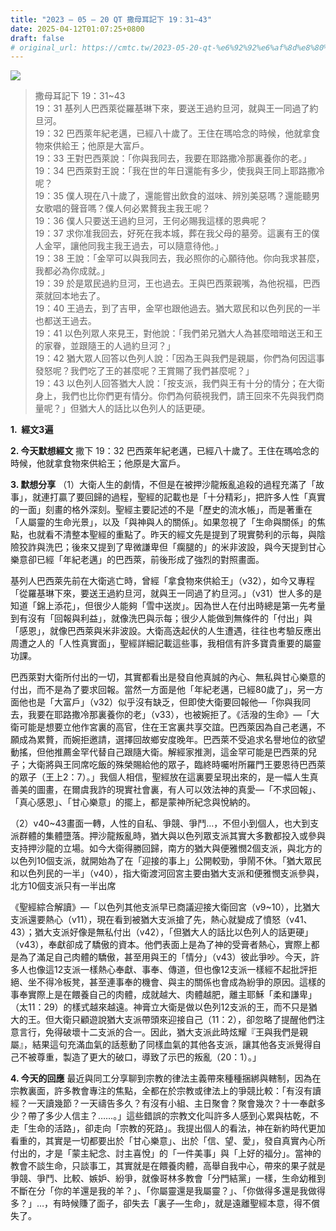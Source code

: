 ```yaml
---
title: "2023 – 05 – 20 QT 撒母耳記下 19：31~43"
date: 2025-04-12T01:07:25+0800
draft: false
# original_url: https://cmtc.tw/2023-05-20-qt-%e6%92%92%e6%af%8d%e8%80%b3%e8%a8%98%e4%b8%8b-19%ef%bc%9a3143
---
```


![](/images/qt.jpg)
> 撒母耳記下 19：31\~43  
> 19：31 基列人巴西萊從羅基琳下來，要送王過約旦河，就與王一同過了約旦河。  
> 19：32 巴西萊年紀老邁，已經八十歲了。王住在瑪哈念的時候，他就拿食物來供給王；他原是大富戶。  
> 19：33 王對巴西萊說：「你與我同去，我要在耶路撒冷那裏養你的老。」  
> 19：34 巴西萊對王說：「我在世的年日還能有多少，使我與王同上耶路撒冷呢？  
> 19：35 僕人現在八十歲了，還能嘗出飲食的滋味、辨別美惡嗎？還能聽男女歌唱的聲音嗎？僕人何必累贅我主我王呢？  
> 19：36 僕人只要送王過約旦河，王何必賜我這樣的恩典呢？  
> 19：37 求你准我回去，好死在我本城，葬在我父母的墓旁。這裏有王的僕人金罕，讓他同我主我王過去，可以隨意待他。」  
> 19：38 王說：「金罕可以與我同去，我必照你的心願待他。你向我求甚麼，我都必為你成就。」  
> 19：39 於是眾民過約旦河，王也過去。王與巴西萊親嘴，為他祝福，巴西萊就回本地去了。  
> 19：40 王過去，到了吉甲，金罕也跟他過去。猶大眾民和以色列民的一半也都送王過去。  
> 19：41 以色列眾人來見王，對他說：「我們弟兄猶大人為甚麼暗暗送王和王的家眷，並跟隨王的人過約旦河？」  
> 19：42 猶大眾人回答以色列人說：「因為王與我們是親屬，你們為何因這事發怒呢？我們吃了王的甚麼呢？王賞賜了我們甚麼呢？」  
> 19：43 以色列人回答猶大人說：「按支派，我們與王有十分的情分；在大衛身上，我們也比你們更有情分。你們為何藐視我們，請王回來不先與我們商量呢？」但猶大人的話比以色列人的話更硬。

**1.  經文3遍**

**2. 今天默想經文**
撒下 19：32 巴西萊年紀老邁，已經八十歲了。王住在瑪哈念的時候，他就拿食物來供給王；他原是大富戶。

**3. 默想分享**
（1）大衛人生的劇情，不但是在被押沙龍叛亂追殺的過程充滿了「故事」，就連打贏了要回歸的過程，聖經的記載也是「十分精彩」，把許多人性「真實的一面」刻畫的格外深刻。聖經主要記述的不是「歷史的流水帳」，而是著重在「人屬靈的生命光景」，以及「與神與人的關係」。如果忽視了「生命與關係」的焦點，也就看不清整本聖經的重點了。昨天的經文先是提到了現實勢利的示每，與陰險狡詐與洗巴；後來又提到了卑微謙卑但「瘸腿的」的米非波設，與今天提到甘心樂意卻已經「年紀老邁」的巴西萊，前後形成了強烈的對照畫面。

基列人巴西萊先前在大衛逃亡時，曾經「拿食物來供給王」（v32），如今又專程「從羅基琳下來，要送王過約旦河，就與王一同過了約旦河。」（v31）世人多的是知道「錦上添花」，但很少人能夠「雪中送炭」。因為世人在付出時總是第一先考量到有沒有「回報與利益」，就像洗巴與示每；很少人能做到無條件的「付出」與「感恩」，就像巴西萊與米非波設。大衛高迭起伏的人生遭遇，往往也考驗反應出周遭之人的「人性真實面」，聖經詳細記載這些事，我相信有許多寶貴重要的屬靈功課。

巴西萊對大衛所付出的一切，其實都看出是發自他真誠的內心、無私與甘心樂意的付出，而不是為了要求回報。當然一方面是他「年紀老邁，已經80歲了」，另一方面他也是「大富戶」（v32）似乎沒有缺乏，但即使大衛要回報他—「你與我同去，我要在耶路撒冷那裏養你的老」（v33），也被婉拒了。《活潑的生命》—「大衛可能是想要立他作宮裏的高官，住在王宮裏共享交誼。巴西萊因為自己老邁，不願成為累贅，而婉拒邀請，選擇回故鄉安度晚年。巴西萊不受追求名譽地位的欲望動搖，但他推薦金罕代替自己跟隨大衛。解經家推測，這金罕可能是巴西萊的兒子；大衛將與王同席吃飯的殊榮賜給他的眾子，臨終時囑咐所羅門王要恩待巴西萊的眾子（王上2：7）。」我個人相信，聖經放在這裏要呈現出來的，是一幅人生真善美的圖畫，在爾虞我詐的現實社會裏，有人可以效法神的真愛—「不求回報」、「真心感恩」、「甘心樂意」的擺上，都是蒙神所紀念與悅納的。

（2）v40\~43畫面一轉，人性的自私、爭競、爭鬥…，不但小到個人，也大到支派群體的集體墮落。押沙龍叛亂時，猶大與以色列眾支派其實大多數都投入或參與支持押沙龍的立場。如今大衛得勝回歸，南方的猶大與便雅憫2個支派，與北方的以色列10個支派，就開始為了在「迎接的事上」公開較勁，爭鬧不休。「猶大眾民和以色列民的一半」（v40），指大衛渡河回宮主要由猶大支派和便雅憫支派參與，北方10個支派只有一半出席

《聖經綜合解讀》—「以色列其他支派早已商議迎接大衛回宮（v9\~10），比猶大支派還要熱心（v11），現在看到被猶大支派搶了先，熱心就變成了憤怒（v41、43）；猶大支派好像是無私付出（v42），「但猶大人的話比以色列人的話更硬」（v43），奉獻卻成了驕傲的資本。他們表面上是為了神的受膏者熱心，實際上都是為了滿足自己肉體的驕傲，甚至用與王的「情分」（v43）彼此爭吵。今天，許多人也像這12支派一樣熱心奉獻、事奉、傳道，但也像12支派一樣經不起批評拒絕、坐不得冷板凳，甚至連事奉的機會、與主的關係也會成為紛爭的原因。這樣的事奉實際上是在餵養自己的肉體，成就越大、肉體越肥，離主耶穌「柔和謙卑」（太11：29）的樣式越來越遠。神膏立大衛是做以色列12支派的王，而不只是猶大的王。但大衛只顧遊說猶大支派帶頭來迎接自己（11：2），卻忽略了提醒他們注意言行，免得破壞十二支派的合一。因此，猶大支派此時炫耀『王與我們是親屬』，結果這句充滿血氣的話惹動了同樣血氣的其他各支派，讓其他各支派覺得自己不被尊重，製造了更大的破口，導致了示巴的叛亂（20：1）。」

**4. 今天的回應**
最近與同工分享聊到宗教的律法主義帶來種種捆綁與轄制，因為在宗教裏面，許多教會專注的焦點，全都在於宗教或律法上的爭競比較：「有沒有讀經？一天讀幾節？一天禱告多久？有沒有小組、主日聚會？聚會幾次？十一奉獻多少？帶了多少人信主？……。」這些錯誤的宗教文化叫許多人感到心累與枯乾，不走「生命的活路」，卻走向「宗教的死路」。我提出個人的看法，神在新約時代更加看重的，其實是一切都要出於「甘心樂意」、出於「信、望、愛」，發自真實內心所付出的，才是「蒙主紀念、討主喜悅」的「一件美事」與「上好的福分」。當神的教會不談生命，只談事工，其實就是在餵養肉體，高舉自我中心，帶來的果子就是爭競、爭鬥、比較、嫉妒、紛爭，就像哥林多教會「分門結黨」一樣，生命幼稚到不斷在分「你的羊還是我的羊？」、「你屬靈還是我屬靈？」、「你做得多還是我做得多？」…，有時候賺了面子，卻失去「裏子—生命」，就是遠離聖經本意，得不償失了。
